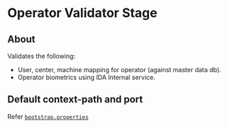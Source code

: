 # Operator Validator Stage

## About
Validates the following:
* User, center, machine mapping for operator (against master data db).
* Operator biometrics using IDA Internal service.

## Default context-path and port
Refer [`bootstrap.properties`](src/main/resources/bootstrap.properties)

